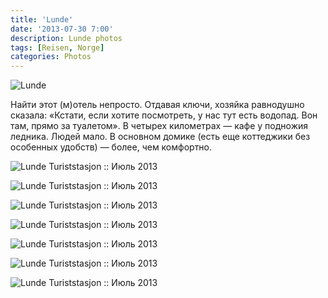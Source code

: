 ```yaml
---
title: 'Lunde'
date: '2013-07-30 7:00'
description: Lunde photos
tags: [Reisen, Norge]
categories: Photos
---
```

<div class='preview'><img src='{{urls.media}}/LundeTuriststasjon-OK.jpg' alt='Lunde'></div>

Найти этот (м)отель непросто. Отдавая ключи, хозяйка равнодушно сказала: «Кстати, если хотите посмотреть, у нас тут есть водопад. Вон там, прямо за туалетом». В четырех километрах — кафе у подножия ледника. Людей мало. В основном домике (есть еще коттеджики без особенных удобств) — более, чем комфортно.

![Lunde Turiststasjon :: Июль 2013]({{urls.media}}/6f19015e9fdb89cc5627bf63103d56b3-600.jpg "Здесь принято утеплять крыши дерном.")

![Lunde Turiststasjon :: Июль 2013]({{urls.media}}/9b8170b0cf9dc3e411b9fd29fed5a089-600.jpg "Коттеджики.")

![Lunde Turiststasjon :: Июль 2013]({{urls.media}}/807ffb5082a78b618e7d772f6a2ff835-600.jpg "Вид из окна номера. Трава растет на крыше пристройки.")

![Lunde Turiststasjon :: Июль 2013]({{urls.media}}/41e0b499888975ede3dd6bf2637cc52b-600.jpg "Главное здание.")

![Lunde Turiststasjon :: Июль 2013]({{urls.media}}/d805765b6f1c69038ad2ff38527d773a-600.jpg "Водопад за туалетом.")

![Lunde Turiststasjon :: Июль 2013]({{urls.media}}/885879794ca278c16eebbc4ed4439dd6-600.jpg "Беседка.")

![Lunde Turiststasjon :: Июль 2013]({{urls.media}}/8ae1ca55c885c69eeaa53b8fb30c3c91-600.jpg "Породистая скала.")

